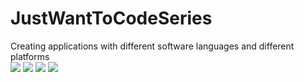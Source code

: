 # JustWantToCodeSeries
Creating applications with different software languages and different platforms  
![](https://img.shields.io/badge/CSharp-123613?style=for-the-badge)
![](https://img.shields.io/badge/Java-123613?style=for-the-badge)
![](https://img.shields.io/badge/JavaScript-123613?style=for-the-badge)
![](https://img.shields.io/badge/Python-123613?style=for-the-badge)
	
